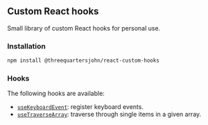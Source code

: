 ## Custom React hooks

Small library of custom React hooks for personal use.

### Installation

```bash
npm install @threequartersjohn/react-custom-hooks
```

### Hooks

The following hooks are available:

- [`useKeyboardEvent`](https://github.com/threequartersjohn/react-custom-hooks/tree/main/src/useKeyboardEvent): register keyboard events.
- [`useTraverseArray`](https://github.com/threequartersjohn/react-custom-hooks/tree/main/src/useTraverseArray): traverse through single items in a given array.